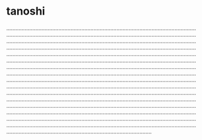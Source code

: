 # tanoshi

...............................................................................................................................................................................................................................................................................................................................................................................................................................................................................................................................................................................................................................................................................................................................................................................................................................................................................................................................................................................................................................................................................................................................................................................................................................................................................................................................................................................................................................................................................................................................................................................................................................................................................................................................................................................................................................................................................................................................................................................................................................................................................................................................................................